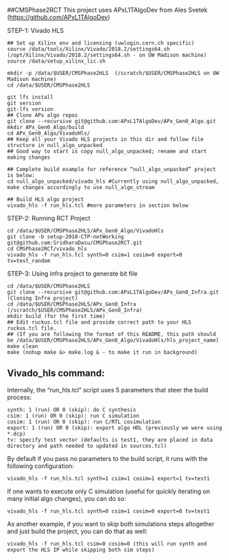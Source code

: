 ##CMSPhase2RCT
This project uses APxL1TAlgoDev from Ales Svetek (https://github.com/APxL1TAlgoDev)

STEP-1: Vivado HLS 
```
## Set up Xilinx env and licensing (uwlogin.cern.ch specific)
source /data/tools/Xilinx/Vivado/2018.2/settings64.sh (/opt/Xilinx/Vivado/2018.2/settings64.sh - on UW Madison machine)
source /data/setup_xilinx_lic.sh

mkdir -p /data/$USER/CMSPhase2HLS  (/scratch/$USER/CMSPhase2HLS on UW Madison machine)
cd /data/$USER/CMSPhase2HLS

git lfs install
git version
git-lfs version
## Clone APx algo repos
git clone --recursive git@github.com:APxL1TAlgoDev/APx_Gen0_Algo.git
mkdir APx_Gen0_Algo/build
cd APx_Gen0_Algo/VivadoHls/ 
## Keep all your Vivado HLS projects in this dir and follow file structure in null_algo_unpacked
## Good way to start is copy null_algo_unpacked; rename and start making changes

## Complete build example for reference “null_algo_unpacked” project is below:
cd null_algo_unpacked/vivado_hls #Currently using null_algo_unpacked, make changes accordingly to use null_algo_stream

## Build HLS algo project
vivado_hls -f run_hls.tcl #more parameters in section below
```

STEP-2: Running RCT Project
```
cd /data/$USER/CMSPhase2HLS/APx_Gen0_Algo/VivadoHls
git clone -b setup-2018-CTP-notWorking git@github.com:SridharaDasu/CMSPhase2RCT.git
cd CMSPhase2RCT/vivado_hls
vivado_hls -f run_hls.tcl synth=0 csim=1 cosim=0 export=0 tv=test_random
```

STEP-3: Using infra project to generate bit file
```
cd /data/$USER/CMSPhase2HLS
git clone --recursive git@github.com:APxL1TAlgoDev/APx_Gen0_Infra.git (Cloning Infra project)
cd /data/$USER/CMSPhase2HLS/APx_Gen0_Infra (/scratch/$USER/CMSPhase2HLS/APx_Gen0_Infra)
mkdir build (for the first time)
## Edit ruckus.tcl file and provide correct path to your HLS ruckus.tcl file. 
## (If you are following the format of this README, this path should be /data/$USER/CMSPhase2HLS/APx_Gen0_Algo/VivadoHls/hls_project_name)
make clean 
make (nohup make &> make.log & - to make it run in background)
```


## Vivado_hls command:
Internally, the “run_hls.tcl” script uses 5 parameters that steer the build process:
```
synth: 1 (run) OR 0 (skip): do C synthesis
csim: 1 (run) OR 0 (skip): run C simulation
cosim: 1 (run) OR 0 (skip): run C/RTL cosimulation
export: 1 (run) OR 0 (skip): export algo HDL (previously we were using *.dcp)
tv: specify test vector (defaults is test1, they are placed in data directory and path needed to updated in sources.tcl)
```
By default if you pass no parameters to the build script, it runs with the following configuration:
```
vivado_hls -f run_hls.tcl synth=1 csim=1 cosim=1 export=1 tv=test1
```

If one wants to execute only C simulation (useful for quickly iterating on many initial algo changes), you can do so:
```
vivado_hls -f run_hls.tcl synth=0 csim=1 cosim=0 export=0 tv=test1
```
As another example, if you want to skip both simulations steps altogether and just build 
the project, you can do that as well:
```
vivado_hls -f run_hls.tcl csim=0 cosim=0 (this will run synth and export the HLS IP while skipping both sim steps)
```
